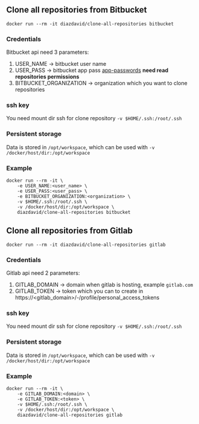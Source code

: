 ## Clone all repositories from Bitbucket
```
docker run --rm -it diazdavid/clone-all-repositories bitbucket
```

### Credentials
Bitbucket api need 3 parameters:
1. USER_NAME -> bitbucket user name
2. USER_PASS -> bitbucket app pass [app-passwords](https://bitbucket.org/account/settings/app-passwords/) **need read repositories permissions**
3. BITBUCKET_ORGANIZATION -> organization which you want to clone repositories

### ssh key
You need mount dir ssh for clone repository `-v $HOME/.ssh:/root/.ssh`

### Persistent storage
Data is stored in `/opt/workspace`, which can be used with `-v /docker/host/dir:/opt/workspace`

### Example
```
docker run --rm -it \
    -e USER_NAME:<user_name> \
    -e USER_PASS:<user_pass> \
    -e BITBUCKET_ORGANIZATION:<organization> \
    -v $HOME/.ssh:/root/.ssh \
    -v /docker/host/dir:/opt/workspace \ 
    diazdavid/clone-all-repositories bitbucket
```

## Clone all repositories from Gitlab
```
docker run --rm -it diazdavid/clone-all-repositories gitlab
```

### Credentials
Gitlab api need 2 parameters:
1. GITLAB_DOMAIN -> domain when gitlab is hosting, example `gitlab.com`
2. GITLAB_TOKEN -> token which you can to create in https://<gitlab_domain>/-/profile/personal_access_tokens

### ssh key
You need mount dir ssh for clone repository `-v $HOME/.ssh:/root/.ssh`

### Persistent storage
Data is stored in `/opt/workspace`, which can be used with `-v /docker/host/dir:/opt/workspace`

### Example
```
docker run --rm -it \
    -e GITLAB_DOMAIN:<domain> \
    -e GITLAB_TOKEN:<token> \
    -v $HOME/.ssh:/root/.ssh \
    -v /docker/host/dir:/opt/workspace \ 
    diazdavid/clone-all-repositories gitlab
```